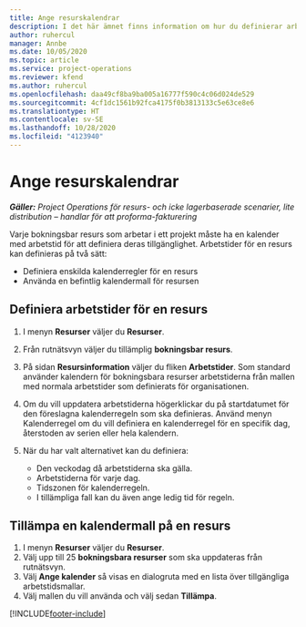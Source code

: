 ```yaml
---
title: Ange resurskalendrar
description: I det här ämnet finns information om hur du definierar arbetstidskalendrar för resurser i Project Operations.
author: ruhercul
manager: Annbe
ms.date: 10/05/2020
ms.topic: article
ms.service: project-operations
ms.reviewer: kfend
ms.author: ruhercul
ms.openlocfilehash: daa49cf8ba9ba005a16777f590c4c06d024de529
ms.sourcegitcommit: 4cf1dc1561b92fca4175f0b3813133c5e63ce8e6
ms.translationtype: HT
ms.contentlocale: sv-SE
ms.lasthandoff: 10/28/2020
ms.locfileid: "4123940"
---
```

# <a name="define-resource-calendars"></a>Ange resurskalendrar

_**Gäller:** Project Operations för resurs- och icke lagerbaserade scenarier, lite distribution – handlar för att proforma-fakturering_

Varje bokningsbar resurs som arbetar i ett projekt måste ha en kalender med arbetstid för att definiera deras tillgänglighet. Arbetstider för en resurs kan definieras på två sätt: 

   - Definiera enskilda kalenderregler för en resurs
   - Använda en befintlig kalendermall för resursen

## <a name="define-a-resources-working-hours"></a>Definiera arbetstider för en resurs

1. I menyn **Resurser** väljer du **Resurser**.
2. Från rutnätsvyn väljer du tillämplig **bokningsbar resurs**.
3. På sidan **Resursinformation** väljer du fliken **Arbetstider**. Som standard använder kalendern för bokningsbara resurser arbetstiderna från mallen med normala arbetstider som definierats för organisationen.
4. Om du vill uppdatera arbetstiderna högerklickar du på startdatumet för den föreslagna kalenderregeln som ska definieras. Använd menyn Kalenderregel om du vill definiera en kalenderregel för en specifik dag, återstoden av serien eller hela kalendern.
5. När du har valt alternativet kan du definiera:

    - Den veckodag då arbetstiderna ska gälla.
    - Arbetstiderna för varje dag.
    - Tidszonen för kalenderregeln.
    - I tillämpliga fall kan du även ange ledig tid för regeln.

## <a name="applying-a-calendar-template-to-a-resource"></a>Tillämpa en kalendermall på en resurs

1. I menyn **Resurser** väljer du **Resurser**.
2. Välj upp till 25 **bokningsbara resurser** som ska uppdateras från rutnätsvyn.
3. Välj **Ange kalender** så visas en dialogruta med en lista över tillgängliga arbetstidsmallar.
4. Välj mallen du vill använda och välj sedan **Tillämpa**.


[!INCLUDE[footer-include](../includes/footer-banner.md)]